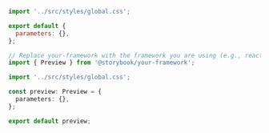 ```js filename=".storybook/preview.js" renderer="common" language="js"
import '../src/styles/global.css';

export default {
  parameters: {},
};
```

```ts filename=".storybook/preview.ts" renderer="common" language="ts"
// Replace your-framework with the framework you are using (e.g., react, vue3)
import { Preview } from '@storybook/your-framework';

import '../src/styles/global.css';

const preview: Preview = {
  parameters: {},
};

export default preview;
```

